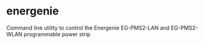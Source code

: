 # energenie
Command line utility to control the Energenie EG-PMS2-LAN and EG-PMS2-WLAN programmable power strip
